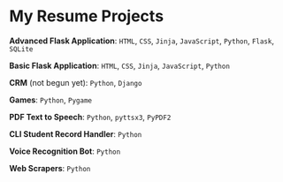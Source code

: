 # My Resume Projects

**Advanced Flask Application**: `HTML`, `CSS`, `Jinja`, `JavaScript`, `Python`, `Flask`, `SQLite`

**Basic Flask Application**: `HTML`, `CSS`, `Jinja`, `JavaScript`, `Python`

**CRM** (not begun yet): `Python`, `Django`

**Games**: `Python`, `Pygame`

**PDF Text to Speech**: `Python`, `pyttsx3`, `PyPDF2`

**CLI Student Record Handler**: `Python`

**Voice Recognition Bot**: `Python`

**Web Scrapers**: `Python`
